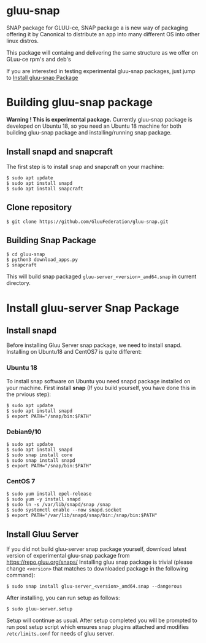 # gluu-snap
SNAP package for GLUU-ce, SNAP package a is new way of 
packaging offering it by Canonical to distribute an app into many different OS into other linux distros.

This package will containg and delivering the same structure as we offer on GLuu-ce rpm's and deb's

If you are interested in testing experimental gluu-snap packages, just jump to [Install gluu-snap Package](#install-gluu-snap-package)

# Building gluu-snap package
**Warning ! This is experimental package.**
Currently gluu-snap package is developed on Ubuntu 18, so you need an Ubuntu 18 machine for both building gluu-snap package and installing/running snap package. 

## Install snapd and snapcraft
The first step is to install snap and snapcraft on your machine:

```
$ sudo apt update
$ sudo apt install snapd
$ sudo apt install snapcraft
```

## Clone repository

```
$ git clone https://github.com/GluuFederation/gluu-snap.git
```

## Building Snap Package

```
$ cd gluu-snap
$ python3 download_apps.py
$ snapcraft
```
This will build snap packaged `gluu-server_<version>_amd64.snap` in current directory. 

# Install gluu-server Snap Package
## Install snapd
Before installing Gluu Server snap package, we need to install snapd. Installing on Ubuntu18 and CentOS7 is quite different:
### Ubuntu 18
To install snap software on Ubuntu you need snapd package installed on your machine. First install **snap** (If you build yourself, you have done this in the prvious step):

```
$ sudo apt update
$ sudo apt install snapd
$ export PATH="/snap/bin:$PATH"
```
### Debian9/10

```
$ sudo apt update
$ sudo apt install snapd
$ sudo snap install core
$ sudo snap install snapd
$ export PATH="/snap/bin:$PATH"
```

### CentOS 7

```
$ sudo yum install epel-release
$ sudo yum -y install snapd
$ sudo ln -s /var/lib/snapd/snap /snap
$ sudo systemctl enable --now snapd.socket
$ export PATH="/var/lib/snapd/snap/bin:/snap/bin:$PATH"
```

## Install Gluu Server

If you did not build gluu-server snap package yourself, download latest version of experimental gluu-snap package from https://repo.gluu.org/snaps/
Installing gluu snap package is trivial (please change `<version>` that matches to downloaded package in the following command):

```
$ sudo snap install gluu-server_<version>_amd64.snap --dangerous
```

After installing, you can run setup as follows:

```
$ sudo gluu-server.setup
```

Setup will continue as usual. After setup completed you will be prompted to run post setup script which ensures snap plugins attached and modifies `/etc/limits.conf` for needs of gluu server.
